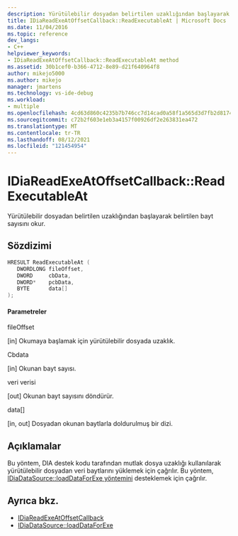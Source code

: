 ```yaml
---
description: Yürütülebilir dosyadan belirtilen uzaklığından başlayarak belirtilen bayt sayısını okur.
title: IDiaReadExeAtOffsetCallback::ReadExecutableAt | Microsoft Docs
ms.date: 11/04/2016
ms.topic: reference
dev_langs:
- C++
helpviewer_keywords:
- IDiaReadExeAtOffsetCallback::ReadExecutableAt method
ms.assetid: 30b1cef0-b366-4712-8e89-d21f640964f8
author: mikejo5000
ms.author: mikejo
manager: jmartens
ms.technology: vs-ide-debug
ms.workload:
- multiple
ms.openlocfilehash: 4cd63d860c4235b7b746cc7d14cad0a58f1a565d3d7fb2d81740a3a0a3b6ab6d
ms.sourcegitcommit: c72b2f603e1eb3a4157f00926df2e263831ea472
ms.translationtype: MT
ms.contentlocale: tr-TR
ms.lasthandoff: 08/12/2021
ms.locfileid: "121454954"
---
```

# <a name="idiareadexeatoffsetcallbackreadexecutableat"></a>IDiaReadExeAtOffsetCallback::ReadExecutableAt
Yürütülebilir dosyadan belirtilen uzaklığından başlayarak belirtilen bayt sayısını okur.

## <a name="syntax"></a>Sözdizimi

```C++
HRESULT ReadExecutableAt ( 
   DWORDLONG fileOffset,
   DWORD     cbData,
   DWORD*    pcbData,
   BYTE      data[]
);
```

#### <a name="parameters"></a>Parametreler
 fileOffset

[in] Okumaya başlamak için yürütülebilir dosyada uzaklık.

 Cbdata

[in] Okunan bayt sayısı.

 veri verisi

[out] Okunan bayt sayısını döndürür.

 data[]

[in, out] Dosyadan okunan baytlarla doldurulmuş bir dizi.

## <a name="remarks"></a>Açıklamalar
 Bu yöntem, DIA destek kodu tarafından mutlak dosya uzaklığı kullanılarak yürütülebilir dosyadan veri baytlarını yüklemek için çağrılır. Bu yöntem, [IDiaDataSource::loadDataForExe yöntemini](../../debugger/debug-interface-access/idiadatasource-loaddataforexe.md) desteklemek için çağrılır.

## <a name="see-also"></a>Ayrıca bkz.
- [IDiaReadExeAtOffsetCallback](../../debugger/debug-interface-access/idiareadexeatoffsetcallback.md)
- [IDiaDataSource::loadDataForExe](../../debugger/debug-interface-access/idiadatasource-loaddataforexe.md)
